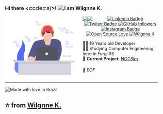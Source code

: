 
### Hi there <𝚌𝚘𝚍𝚎𝚛𝚜/>! <img src="https://github.com/TheDudeThatCode/TheDudeThatCode/blob/master/Assets/Hi.gif" width="29px">,I am Wilgnne K.
<div align="center">
  <a href="https://github.com/Wilgnne">
    <img align="left" width="256px" src="https://github.com/Wilgnne/Wilgnne/raw/master/docs/undraw_coding_6mjf.png" />
  </a>
</div>

<div align="center">
  <a href="https://github.com/anuraghazra/github-readme-stats">
    <img align="left" src="https://github-readme-stats.vercel.app/api?username=Wilgnne&show_icons=true" />
  </a>
  <a href="https://github.com/wilgnne">
    <img align="left" src="https://github-readme-stats.vercel.app/api/top-langs/?username=wilgnne&layout=compact)" />
  </a>
</div>


<div align="center">
  
[![Linkedin Badge](https://img.shields.io/badge/-Wilgnne%20Khawan-blue?style=social&logo=Linkedin&logoColor=blue&link=https://www.linkedin.com/in/wilgnne/)](https://www.linkedin.com/in/wilgnne/) [![Twitter Badge](http://img.shields.io/badge/-@WilgnneK-1ca0f1?style=social&logo=twitter&logoColor=blue&link=https://twitter.com/WilgnneK)](https://twitter.com/WilgnneK) [![GitHub followers](https://img.shields.io/github/followers/Wilgnne?label=Follow&style=social)](https://github.com/Wilgnne/?tab=follow) [![Instagram Badge](https://img.shields.io/badge/-wilgnne-blue?style=social&logo=Instagram&link=https://www.instagram.com/wilgnne/)](https://www.instagram.com/wilgnne/) [![Open Source Love](https://badges.frapsoft.com/os/v2/open-source.svg?v=103)](https://github.com/Wilgnne) [![Wilgnne K](https://cdn.rawgit.com/sindresorhus/awesome/d7305f38d29fed78fa85652e3a63e154dd8e8829/media/badge.svg)](https://wilgnne.github.io/)

</div>

👨‍💻 19 Years old Developer  
👨‍🎓 Studying Computer Engineering here in Furg-RS  
🚧 **Current Project:** [NOCSim](https://github.com/Wilgnne)

###### 💾 EOF

---

![Made with love in Brazil](https://madewithlove.now.sh/br?heart=true)

## ⭐️ from [Wilgnne K.](https://github.com/Wilgnne)
